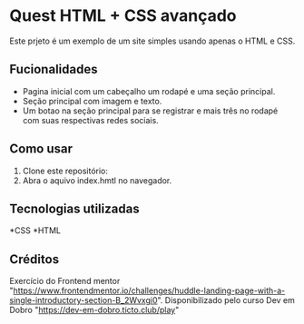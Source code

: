 # Quest HTML + CSS avançado
Este prjeto é um exemplo de um site simples usando apenas o HTML e CSS.

## Fucionalidades
* Pagina inicial com um cabeçalho um rodapé e uma seção principal.
* Seção principal com imagem e texto.
* Um botao na seção principal para se registrar e mais três no rodapé com suas respectivas redes sociais.
 
## Como usar
1. Clone este repositório:
2. Abra o aquivo index.hmtl no navegador.

## Tecnologias utilizadas
*CSS
*HTML

## Créditos
Exercício do Frontend mentor "https://www.frontendmentor.io/challenges/huddle-landing-page-with-a-single-introductory-section-B_2Wvxgi0". 
Disponibilizado pelo curso Dev em Dobro "https://dev-em-dobro.ticto.club/play"
